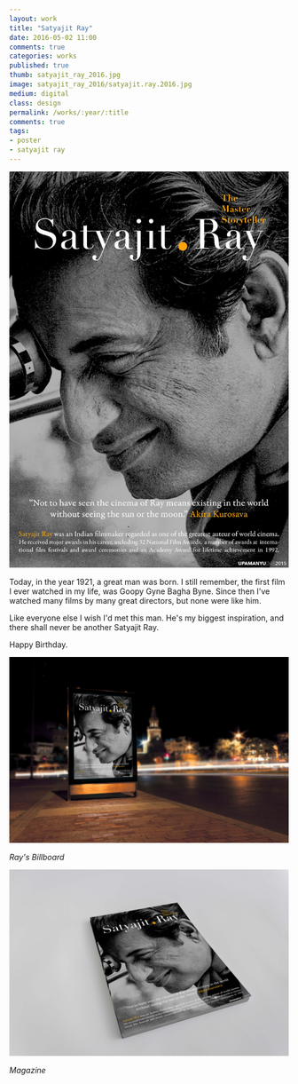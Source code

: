 ```yaml
---
layout: work
title: "Satyajit Ray"
date: 2016-05-02 11:00
comments: true
categories: works
published: true
thumb: satyajit_ray_2016.jpg
image: satyajit_ray_2016/satyajit.ray.2016.jpg
medium: digital
class: design
permalink: /works/:year/:title
comments: true
tags:
- poster
- satyajit ray
---
```

<p>
  <div class="fotorama" data-keyboard="true" data-arrows="true" data-click="true" data-swipe="true" data-autoplay="false" data-loop="true" data-width="100%" data-ratio="800/600" data-minwidth="400" data-maxwidth="1000" data-minheight="300" data-maxheight="100%" data-fit="scaledown">
      <img src="/images/works/satyajit_ray_2016/satyajit.ray.2016.jpg" alt="Satyajit Ray">
  </div>
</p>

Today, in the year 1921, a great man was born. I still remember, the first film I ever watched in my life, was Goopy Gyne Bagha Byne. Since then I've watched many films by many great directors, but none were like him.

Like everyone else I wish I'd met this man. He's my biggest inspiration, and there shall never be another Satyajit Ray.

Happy Birthday.

<p>
  <div class="fotorama" data-keyboard="true" data-arrows="true" data-click="true" data-swipe="true" data-autoplay="false" data-loop="true">
      <img src="/images/works/satyajit_ray_2016/satyajit.ray.2016.billboard.jpg" alt="Satyajit Ray">
  </div>
</p>

_Ray's Billboard_

<p>
  <div class="fotorama" data-keyboard="true" data-arrows="true" data-click="true" data-swipe="true" data-autoplay="false" data-loop="true">
      <img src="/images/works/satyajit_ray_2016/satyajit.ray.2016.magazine.jpg" alt="Satyajit Ray">
  </div>
</p>

_Magazine_